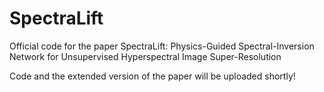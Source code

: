 # SpectraLift
Official code for the paper SpectraLift: Physics-Guided Spectral-Inversion Network for Unsupervised Hyperspectral Image Super-Resolution

Code and the extended version of the paper will be uploaded shortly!
